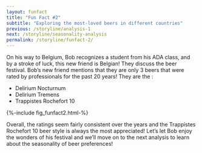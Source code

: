 ```yaml
---
layout: funfact
title: "Fun Fact #2"
subtitle: "Exploring the most-loved beers in different countries"
previous: /storyline/analysis-1
next: /storyline/seasonality-analysis
permalink: /storyline/funfact-2/
---
```


On his way to Belgium, Bob recognizes a student from his ADA class, and by a stroke of luck, this new friend is Belgian! They discuss the beer festival. Bob’s new friend mentions that they are only 3 beers that were rated by professionals for the past 20 years! They are the : 

- Delirium Nocturnum
- Delirium Tremens
- Trappistes Rochefort 10

<div> {%-include fig_funfact2.html-%} </div>

Overall, the ratings seem fairly consistent over the years and the Trappistes Rochefort 10 beer style is always the most appreciated!  Let’s let Bob enjoy the wonders of his festival and we’ll move on to the next analysis to learn about the seasonality of beer preferences!


